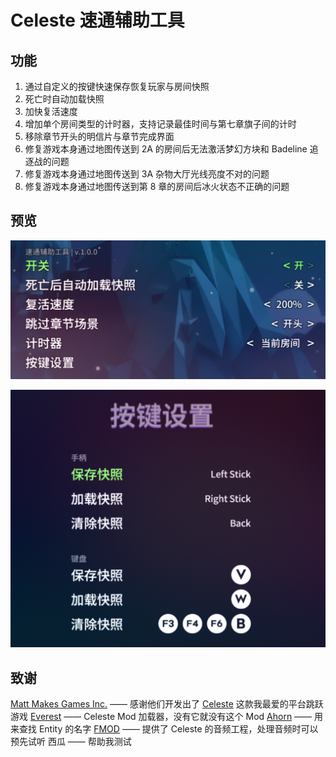 ﻿# Celeste 速通辅助工具

## 功能
1. 通过自定义的按键快速保存恢复玩家与房间快照
2. 死亡时自动加载快照
3. 加快复活速度
4. 增加单个房间类型的计时器，支持记录最佳时间与第七章旗子间的计时
5. 移除章节开头的明信片与章节完成界面
6. 修复游戏本身通过地图传送到 2A 的房间后无法激活梦幻方块和 Badeline 追逐战的问题
7. 修复游戏本身通过地图传送到 3A 杂物大厅光线亮度不对的问题
8. 修复游戏本身通过地图传送到第 8 章的房间后冰火状态不正确的问题

## 预览

![preview1_cn](.\Preview\preview1_cn.png)

![preview1_cn](.\Preview\preview2_cn.png)

## 致谢
[Matt Makes Games Inc.](http://www.mattmakesgames.com/) —— 感谢他们开发出了 [Celeste](http://www.celestegame.com/) 这款我最爱的平台跳跃游戏
[Everest](https://everestapi.github.io/) —— Celeste Mod 加载器，没有它就没有这个 Mod
[Ahorn](https://github.com/CelestialCartographers/Ahorn) —— 用来查找 Entity 的名字
[FMOD](https://www.fmod.com/) —— 提供了 Celeste 的音频工程，处理音频时可以预先试听
西瓜 —— 帮助我测试